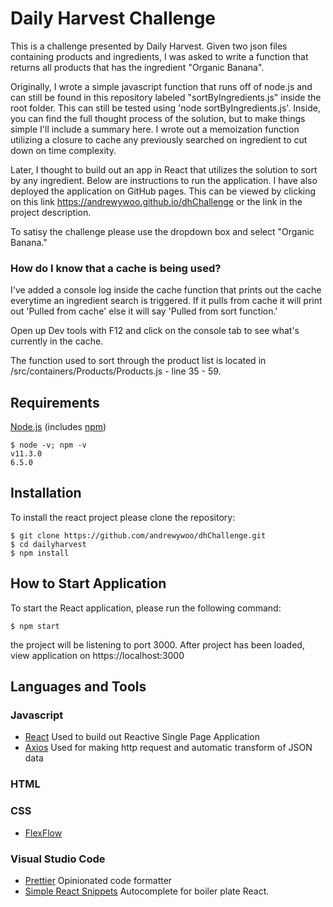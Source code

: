 # Daily Harvest Challenge

This is a challenge presented by Daily Harvest. Given two json files containing products and ingredients, I was asked to write a function that returns all products that has the ingredient "Organic Banana".

Originally, I wrote a simple javascript function that runs off of node.js and can still be found in this repository labeled "sortByIngredients.js" inside the root folder. This can still be tested using 'node sortByIngredients.js'. Inside, you can find the full thought process of the solution, but to make things simple I'll include a summary here. I wrote out a memoization function utilizing a closure to cache any previously searched on ingredient to cut down on time complexity.

Later, I thought to build out an app in React that utilizes the solution to sort by any ingredient. Below are instructions to run the application. I have also deployed the application on GitHub pages. This can be viewed by clicking on this link https://andrewywoo.github.io/dhChallenge or the link in the project description.

To satisy the challenge please use the dropdown box and select "Organic Banana."

### How do I know that a cache is being used?

I've added a console log inside the cache function that prints out the cache everytime an ingredient search is triggered. If it pulls from cache it will print out 'Pulled from cache' else it will say 'Pulled from sort function.'

Open up Dev tools with F12 and click on the console tab to see what's currently in the cache.

The function used to sort through the product list is located in /src/containers/Products/Products.js - line 35 - 59.

## Requirements

[Node.js](https://nodejs.org) (includes [npm](https://www.npmjs.com/))

```
$ node -v; npm -v
v11.3.0
6.5.0
```

## Installation

To install the react project please clone the repository:

```
$ git clone https://github.com/andrewywoo/dhChallenge.git
$ cd dailyharvest
$ npm install
```

## How to Start Application

To start the React application, please run the following command:

```
$ npm start
```

the project will be listening to port 3000.
After project has been loaded, view application on https://localhost:3000

## Languages and Tools

### Javascript

- [React](https://reactjs.org/) Used to build out Reactive Single Page Application
- [Axios](https://github.com/axios/axios) Used for making http request and automatic transform of JSON data

### HTML

### CSS

- [FlexFlow](https://developer.mozilla.org/en-US/docs/Web/CSS/flex-flow)

### Visual Studio Code

- [Prettier](https://github.com/prettier/prettier-vscode) Opinionated code formatter
- [Simple React Snippets](https://marketplace.visualstudio.com/items?itemName=burkeholland.simple-react-snippets) Autocomplete for boiler plate React.
